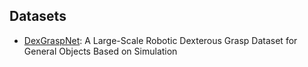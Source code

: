 ## Datasets

- [DexGraspNet](https://pku-epic.github.io/DexGraspNet/): A Large-Scale Robotic Dexterous Grasp Dataset for General Objects Based on Simulation